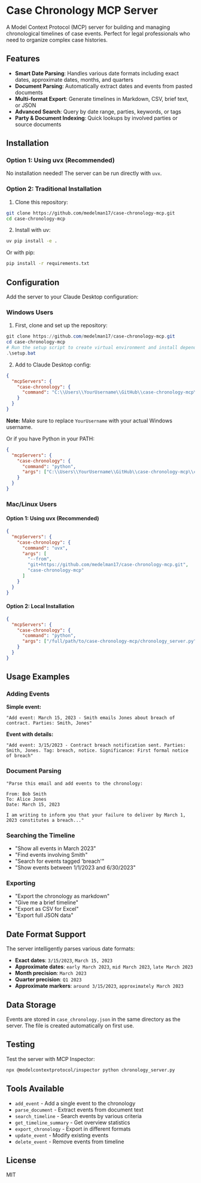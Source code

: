 # Case Chronology MCP Server

A Model Context Protocol (MCP) server for building and managing chronological timelines of case events. Perfect for legal professionals who need to organize complex case histories.

## Features

- **Smart Date Parsing**: Handles various date formats including exact dates, approximate dates, months, and quarters
- **Document Parsing**: Automatically extract dates and events from pasted documents
- **Multi-format Export**: Generate timelines in Markdown, CSV, brief text, or JSON
- **Advanced Search**: Query by date range, parties, keywords, or tags
- **Party & Document Indexing**: Quick lookups by involved parties or source documents

## Installation

### Option 1: Using uvx (Recommended)

No installation needed! The server can be run directly with `uvx`.

### Option 2: Traditional Installation

1. Clone this repository:
```bash
git clone https://github.com/medelman17/case-chronology-mcp.git
cd case-chronology-mcp
```

2. Install with uv:
```bash
uv pip install -e .
```

Or with pip:
```bash
pip install -r requirements.txt
```

## Configuration

Add the server to your Claude Desktop configuration:

### Windows Users

1. First, clone and set up the repository:
```powershell
git clone https://github.com/medelman17/case-chronology-mcp.git
cd case-chronology-mcp
# Run the setup script to create virtual environment and install dependencies
.\setup.bat
```

2. Add to Claude Desktop config:
```json
{
  "mcpServers": {
    "case-chronology": {
      "command": "C:\\Users\\YourUsername\\GitHub\\case-chronology-mcp\\run_server.bat"
    }
  }
}
```

**Note:** Make sure to replace `YourUsername` with your actual Windows username.

Or if you have Python in your PATH:
```json
{
  "mcpServers": {
    "case-chronology": {
      "command": "python",
      "args": ["C:\\Users\\YourUsername\\GitHub\\case-chronology-mcp\\chronology_server.py"]
    }
  }
}
```

### Mac/Linux Users

#### Option 1: Using uvx (Recommended)

```json
{
  "mcpServers": {
    "case-chronology": {
      "command": "uvx",
      "args": [
        "--from",
        "git+https://github.com/medelman17/case-chronology-mcp.git",
        "case-chronology-mcp"
      ]
    }
  }
}
```

#### Option 2: Local Installation

```json
{
  "mcpServers": {
    "case-chronology": {
      "command": "python",
      "args": ["/full/path/to/case-chronology-mcp/chronology_server.py"]
    }
  }
}
```

## Usage Examples

### Adding Events

**Simple event:**
```
"Add event: March 15, 2023 - Smith emails Jones about breach of contract. Parties: Smith, Jones"
```

**Event with details:**
```
"Add event: 3/15/2023 - Contract breach notification sent. Parties: Smith, Jones. Tag: breach, notice. Significance: First formal notice of breach"
```

### Document Parsing

```
"Parse this email and add events to the chronology:

From: Bob Smith
To: Alice Jones
Date: March 15, 2023

I am writing to inform you that your failure to deliver by March 1, 2023 constitutes a breach..."
```

### Searching the Timeline

- "Show all events in March 2023"
- "Find events involving Smith"
- "Search for events tagged 'breach'"
- "Show events between 1/1/2023 and 6/30/2023"

### Exporting

- "Export the chronology as markdown"
- "Give me a brief timeline"
- "Export as CSV for Excel"
- "Export full JSON data"

## Date Format Support

The server intelligently parses various date formats:

- **Exact dates**: `3/15/2023`, `March 15, 2023`
- **Approximate dates**: `early March 2023`, `mid March 2023`, `late March 2023`
- **Month precision**: `March 2023`
- **Quarter precision**: `Q1 2023`
- **Approximate markers**: `around 3/15/2023`, `approximately March 2023`

## Data Storage

Events are stored in `case_chronology.json` in the same directory as the server. The file is created automatically on first use.

## Testing

Test the server with MCP Inspector:

```bash
npx @modelcontextprotocol/inspector python chronology_server.py
```

## Tools Available

- `add_event` - Add a single event to the chronology
- `parse_document` - Extract events from document text
- `search_timeline` - Search events by various criteria
- `get_timeline_summary` - Get overview statistics
- `export_chronology` - Export in different formats
- `update_event` - Modify existing events
- `delete_event` - Remove events from timeline

## License

MIT